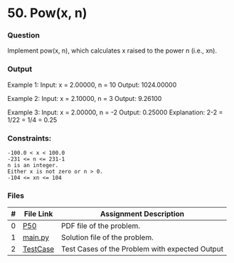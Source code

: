 # 50. Pow(x, n)
### Question
Implement pow(x, n), which calculates x raised to the power n (i.e., xn).

### Output
Example 1:
Input: x = 2.00000, n = 10
Output: 1024.00000

Example 2:
Input: x = 2.10000, n = 3
Output: 9.26100

Example 3:
Input: x = 2.00000, n = -2
Output: 0.25000
Explanation: 2-2 = 1/22 = 1/4 = 0.25

### Constraints:
```
-100.0 < x < 100.0
-231 <= n <= 231-1
n is an integer.
Either x is not zero or n > 0.
-104 <= xn <= 104
```

### Files

|  #  | File Link | Assignment Description |
| :-: | ----------- | ---------------------- |
|  0  | [P50](https://github.com/Sudhir0228/4883-Programming_Techniques_Ray/blob/main/Assignments/Leetcode/A05/P50/P50)     | PDF file of the problem.          |
|  1  | [main.py](https://github.com/Sudhir0228/4883-Programming_Techniques_Ray/blob/main/Assignments/Leetcode/A05/P50/main.py)     | Solution file of the problem.          |
|  2  | [TestCase](https://github.com/Sudhir0228/4883-Programming_Techniques_Ray/blob/main/Assignments/Leetcode/A05/P50/TestCase)     | Test Cases of the Problem with expected Output          |




